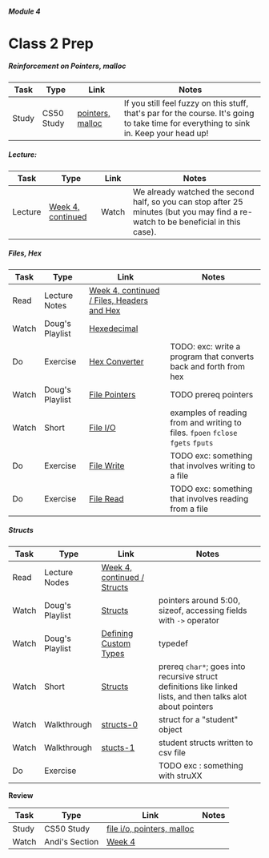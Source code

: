 ##### Module 4  

# Class 2 Prep

##### Reinforcement on Pointers, malloc
Task | Type | Link | Notes
-----|------|------|------
Study | CS50 Study | <a href="https://study.cs50.net/?toc=pointers,malloc" target="_blank">pointers, malloc</a> | If you still feel fuzzy on this stuff, that's par for the course. It's going to take time for everything to sink in. Keep your head up!

##### Lecture:

Task | Type | Link | Notes
-----|------|------|------
Lecture | [Week 4, continued](http://www.youtube.com/embed/uYiVtZHns-A?autoplay=1&rel=0&start=0) | Watch | We already watched the second half, so you can stop after 25 minutes (but you may find a re-watch to be beneficial in this case).

##### Files, Hex

Task | Type | Link | Notes
-----|------|------|------
Read | Lecture Notes | [Week 4, continued / Files, Headers and Hex](http://cdn.cs50.net/2015/fall/lectures/4/w/notes4w/notes4w.html#files_headers_and_hex)
Watch | Doug's Playlist | [Hexedecimal](https://www.youtube.com/watch?v=nrFHGtGdOzA&list=PLhQjrBD2T383tGruv374_Yee84qbXeJjq)
Do | Exercise | [Hex Converter](../exercises) | TODO: exc: write a program that converts back and forth from hex
Watch | Doug's Playlist | [File Pointers](https://www.youtube.com/watch?v=QOD2hHiHpn0&index=1&list=PLhQjrBD2T382ZqJSoJqAnX7dXVi5-YaRh) | TODO prereq pointers
Watch | Short | [File I/O](https://www.youtube.com/watch?v=KwvObCA04dU&list=PLhQjrBD2T381pcj3Ph49iiDkrhZ9FHpHP) | examples of reading from and writing to files. `fpoen` `fclose` `fgets` `fputs`
Do | Exercise | [File Write](../exercises) | TODO exc: something that involves writing to a file
Do | Exercise | [File Read](../exercises) | TODO exc: something that involves reading from a file

##### Structs

Task | Type | Link | Notes
-----|------|------|------
Read | Lecture Nodes | [Week 4, continued / Structs](http://cdn.cs50.net/2015/fall/lectures/4/w/notes4w/notes4w.html#structs)
Watch | Doug's Playlist | [Structs](https://www.youtube.com/watch?v=6RLxPdZ59y0&index=4&list=PLhQjrBD2T383tGruv374_Yee84qbXeJjq) | pointers around 5:00, sizeof, accessing fields with `->` operator
Watch | Doug's Playlist | [Defining Custom Types](https://www.youtube.com/watch?v=wgv4xH_tVgA&list=PLhQjrBD2T383tGruv374_Yee84qbXeJjq&index=5) | typedef
Watch | Short | [Structs](https://www.youtube.com/watch?v=EzRwP7NV0LM&index=7&list=PLhQjrBD2T381pcj3Ph49iiDkrhZ9FHpHP) | prereq `char*`; goes into recursive struct definitions like linked lists, and then talks alot about pointers
Watch | Walkthrough | [structs-0](https://www.youtube.com/watch?v=yMvRqKmbRm4&list=PLhQjrBD2T382SQnebs5bf6BkngrHTbJKg&index=12) | struct for a "student" object  
Watch | Walkthrough | [stucts-1](https://www.youtube.com/watch?v=hZ2Fy-J8DwQ&index=13&list=PLhQjrBD2T382SQnebs5bf6BkngrHTbJKg) | student structs written to csv file
Do | Exercise | | TODO exc : something with struXX

**Review**

Task | Type | Link | Notes
-----|------|------|------
Study | CS50 Study | [file i/o, pointers, malloc](https://study.cs50.net/?toc=io,pointers,malloc)
Watch | Andi's Section | [Week 4](https://www.youtube.com/watch?v=hgJqcVcYCXU)
